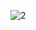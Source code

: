 ![2](https://github.com/cyber-robot1/Mastering-4-critical-SKILLS-using-CPP-17-course/assets/76911827/86521db1-5ef6-4827-9ab6-0231e618abea)

